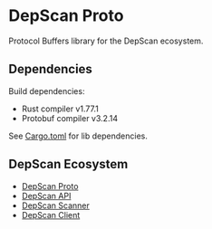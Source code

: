 # DepScan Proto
Protocol Buffers library for the DepScan ecosystem.

## Dependencies
Build dependencies:
- Rust compiler v1.77.1
- Protobuf compiler v3.2.14

See [Cargo.toml](Cargo.toml) for lib dependencies.


## DepScan Ecosystem
- [DepScan Proto](https://github.com/antonkanerva/depscan-proto)
- [DepScan API](https://github.com/antonkanerva/depscan-api)
- [DepScan Scanner](https://github.com/antonkanerva/depscan-scanner)
- [DepScan Client](https://github.com/antonkanerva/depscan-client)

